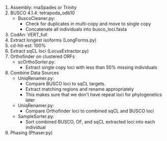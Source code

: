 

1. Assembly: rnaSpades or Trinity
2. BUSCO 4.1.4: tetrapoda_odb10
	- BuscoCleaner.py:
		- Check for duplicates in multi-copy and move to single copy
		- Concatenate all individuals into busco_loci.fasta
3. CodAn: VERT_full
4. Extract longest isoforms (LongForms.py)
5. cd-hit-est: 100% 
6. Extract sqCL loci (LocusExtractor.py)
7. Orthofinder on clustered ORFs
	- scOrthoSorter.py:
		- Extract single copy loci with less than 50% missing individuals
8. Combine Data Sources
	- UniqRenamer.py:
		- Compare BUSCO loci to sqCL targets.
		- Extract matching regions and rename appropriately
		- This makes sure that we don't have repeat loci for phylogenetics later
	- UniqRenamer.py:
		- Compare Orthofinder loci to combined sqCL and BUSCO loci
	- SampleSorter.py:
		- Sort combined BUSCO, OF, and sqCL extracted loci into each individual
9. Phasing (Phaser.py)
